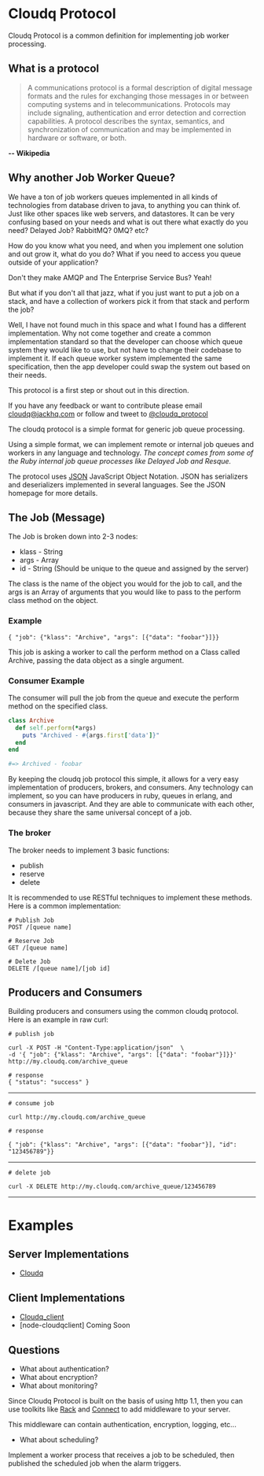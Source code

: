 # Cloudq Protocol

Cloudq Protocol is a common definition for implementing job worker processing.

## What is a protocol

<blockquote>
A communications protocol is a formal description of digital message formats and the rules for exchanging those messages in or between computing systems and in telecommunications. Protocols may include signaling, authentication and error detection and correction capabilities. A protocol describes the syntax, semantics, and synchronization of communication and may be implemented in hardware or software, or both.
</blockquote>

__-- Wikipedia__

## Why another Job Worker Queue?

We have a ton of job workers queues implemented in all kinds of technologies from
database driven to java, to anything you can think of.  Just like other spaces like
web servers, and datastores.  It can be very confusing based on your needs and what is out there what exactly do you need?  Delayed Job?  RabbitMQ?  0MQ? etc?

How do you know what you need, and when you implement one solution and out grow it, what do you do?  What if you need to access you queue outside of your application?

Don't they make AMQP and The Enterprise Service Bus?  Yeah!

But what if you don't all that jazz, what if you just want to put a job on a stack, and have a collection of workers pick it from that stack and perform the job?

Well, I have not found much in this space and what I found has a different implementation.  Why not come together and create a common implementation standard so that the developer can choose which queue system they would like to use, but not have to change their codebase to implement it.  If each queue worker system implemented the same specification, then the app developer could swap the system out based on their needs.

This protocol is a first step or shout out in this direction.

If you have any feedback or want to contribute please email cloudq@jackhq.com or follow and tweet to [@cloudq_protocol](http://twitter.com/cloudq_protocol)



The cloudq protocol is a simple format for generic job queue processing.  

Using a simple format, we can implement remote or internal job queues and workers in any language and technology.  _The concept comes from some of the Ruby internal job queue processes like Delayed Job and Resque._ 

The protocol uses [JSON](http://www.json.org) JavaScript Object Notation.  JSON has serializers and deserializers implemented in several languages.  See the JSON homepage for more details.


## The Job (Message)

The Job is broken down into 2-3 nodes:

* klass - String
* args - Array
* id - String (Should be unique to the queue and assigned by the server)

The class is the name of the object you would for the job to call, and the args is an Array of arguments that you would like to pass to the perform class method on the object.

### Example

    { "job": {"klass": "Archive", "args": [{"data": "foobar"}]}}
    
This job is asking a worker to call the perform method on a Class called Archive, passing the data object as a single argument.

### Consumer Example

The consumer will pull the job from the queue and execute the perform method
on the specified class.

``` ruby
class Archive
  def self.perform(*args)
    puts "Archived - #{args.first['data']}"
  end
end

#=> Archived - foobar
```

By keeping the cloudq job protocol this simple, it allows for a very easy implementation of producers, brokers, and consumers.  Any technology
can implement, so you can have producers in ruby, queues in erlang, and consumers 
in javascript.  And they are able to communicate with each other, because they share the same universal concept of a job.

### The broker

The broker needs to implement 3 basic functions:

* publish
* reserve
* delete

It is recommended to use RESTful techniques to implement these methods.  Here is a common implementation:

    # Publish Job
    POST /[queue name]

    # Reserve Job
    GET /[queue name]

    # Delete Job
    DELETE /[queue name]/[job id]


## Producers and Consumers

Building producers and consumers using the common cloudq protocol.   Here is an example in raw curl:

    # publish job
    
    curl -X POST -H "Content-Type:application/json"  \ 
    -d '{ "job": {"klass": "Archive", "args": [{"data": "foobar"}]}}' http://my.cloudq.com/archive_queue
    
    # response
    { "status": "success" }
    
---

    # consume job
    
    curl http://my.cloudq.com/archive_queue
    
    # response
    
    { "job": {"klass": "Archive", "args": [{"data": "foobar"}], "id": "123456789"}}
    
---
    
    # delete job
    
    curl -X DELETE http://my.cloudq.com/archive_queue/123456789
    

---

# Examples

## Server Implementations

* [Cloudq](https://github.com/twilson63/cloudq)

## Client Implementations

* [Cloudq_client](https://github.com/twilson63/cloudq_client)
* [node-cloudqclient] Coming Soon



## Questions

* What about authentication?
* What about encryption?
* What about monitoring?

Since Cloudq Protocol is built on the basis of using http 1.1, then you can use toolkits like [Rack](http://rack.rubyforge.org/) and [Connect](http://senchalabs.github.com/connect/) to add middleware to your server.

This middleware can contain authentication, encryption, logging, etc...

* What about scheduling?

Implement a worker process that receives a job to be scheduled, then published the 
scheduled job when the alarm triggers.

